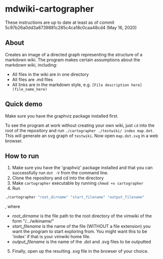 # mdwiki-cartographer

These instructions are up to date at least as of commit 5c97b26a0dd3a8739881c285c4ca18c0caa48cd4 (May 16, 2020)

## About

Creates an image of a directed graph representing the structure of a markdown wiki. The program makes certain assumptions about the markdown wiki, including:

* All files in the wiki are in one directory
* All files are .md files
* All links are in the markdown style, e.g. `[File description here](file_name_here)`

## Quick demo

Make sure you have the graphviz package installed first.

To see the program at work without creating your own wiki, just `cd` into the root of the repository and run `./cartographer ./testwiki/ index map.dot`. This will generate an svg graph of `testwiki`. Now open `map.dot.svg` in a web browser.


## How to run

1. Make sure you have the 'graphviz' package installed and that you can successfully run `dot -V` from the command line.
2. Clone the repository and cd into the directory
3. Make `cartographer` executable by running `chmod +x cartographer`
4. Run

```sh
./cartographer "root_dirname" "start_filename" "output_filename"
```
, where

* *root_dirname* is the file path to the root directory of the vimwiki of the form "/.../wikiname/"
* *start_filename* is the name of the file (WITHOUT a file extension) you want the program to start exploring from. You might want this to be 'index' if that is your vimwiki home file.
* *output_filename* is the name of the .dot and .svg files to be outputted

5. Finally, open up the resulting .svg file in the browser of your choice.



